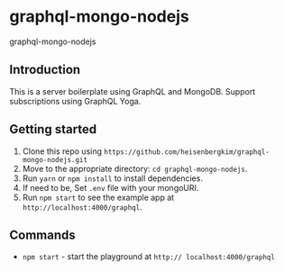 # graphql-mongo-nodejs
graphql-mongo-nodejs


## Introduction

This is a server boilerplate using GraphQL and MongoDB. Support subscriptions using GraphQL Yoga. 

## Getting started

1. Clone this repo using `https://github.com/heisenbergkim/graphql-mongo-nodejs.git`
2. Move to the appropriate directory: `cd graphql-mongo-nodejs`.
4. Run `yarn` or `npm install` to install dependencies.
5. If need to be, Set `.env` file with your mongoURI.
6. Run `npm start` to see the example app at `http://localhost:4000/graphql`.

## Commands

- `npm start` - start the playground at `http:// localhost:4000/graphql`
